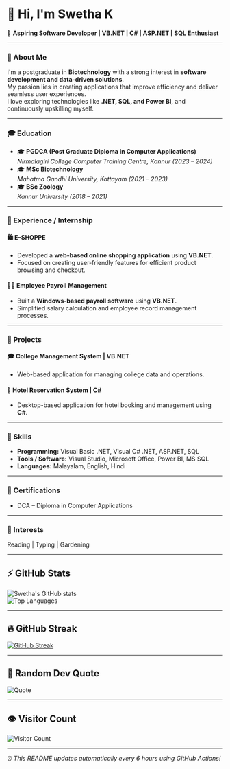 # 👋 Hi, I'm Swetha K  

🎯 **Aspiring Software Developer | VB.NET | C# | ASP.NET | SQL Enthusiast**

---

### 🧠 About Me  
I'm a postgraduate in **Biotechnology** with a strong interest in **software development and data-driven solutions**.  
My passion lies in creating applications that improve efficiency and deliver seamless user experiences.  
I love exploring technologies like **.NET, SQL, and Power BI**, and continuously upskilling myself.

---

### 🎓 Education  
- 🎓 **PGDCA (Post Graduate Diploma in Computer Applications)**  
  *Nirmalagiri College Computer Training Centre, Kannur (2023 – 2024)*  
- 🎓 **MSc Biotechnology**  
  *Mahatma Gandhi University, Kottayam (2021 – 2023)*  
- 🎓 **BSc Zoology**  
  *Kannur University (2018 – 2021)*  

---

### 💼 Experience / Internship  
#### 🛍️ E–SHOPPE  
- Developed a **web-based online shopping application** using **VB.NET**.  
- Focused on creating user-friendly features for efficient product browsing and checkout.  

#### 👩‍💻 Employee Payroll Management  
- Built a **Windows-based payroll software** using **VB.NET**.  
- Simplified salary calculation and employee record management processes.  

---

### 🚀 Projects  
#### 🎓 College Management System | VB.NET  
- Web-based application for managing college data and operations.  

#### 🏨 Hotel Reservation System | C#  
- Desktop-based application for hotel booking and management using **C#**.  

---

### 🧰 Skills  
- **Programming:** Visual Basic .NET, Visual C# .NET, ASP.NET, SQL  
- **Tools / Software:** Visual Studio, Microsoft Office, Power BI, MS SQL  
- **Languages:** Malayalam, English, Hindi  

---

### 📜 Certifications  
- DCA – Diploma in Computer Applications  

---

### 🌱 Interests  
Reading | Typing | Gardening  

---

## ⚡ GitHub Stats  

![Swetha's GitHub stats](https://github-readme-stats.vercel.app/api?username=SWETHA-K&show_icons=true&theme=radical)  
![Top Languages](https://github-readme-stats.vercel.app/api/top-langs/?username=SWETHA-K&layout=compact&theme=radical)  

---

## 🔥 GitHub Streak  
[![GitHub Streak](https://streak-stats.demolab.com?user=SWETHA-K&theme=radical)](https://git.io/streak-stats)

---

## 💬 Random Dev Quote  
![Quote](https://quotes-github-readme.vercel.app/api?type=horizontal&theme=radical)

---

## 👁️ Visitor Count  
![Visitor Count](https://komarev.com/ghpvc/?username=SWETHA-K&color=blue)

---

⏰ *This README updates automatically every 6 hours using GitHub Actions!*
